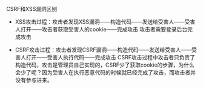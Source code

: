 CSRF和XSS漏洞区别
- XSS攻击过程：攻击者发现XSS漏洞——构造代码——发送给受害人——受害人打开——攻击者获取受害人的cookie——完成攻击
攻击者需要登录后台完成攻击

- CSRF攻击过程：攻击者发现CSRF漏洞——构造代码——发送给受害人——受害人打开——受害人执行代码——完成攻击
CSRF攻击过程中攻击者只负责了构造代码，攻击是管理员自己实现的，CSRF少了获取cookie的步骤，为什么会少了呢？因为受害人在执行恶意代码的时候就已经完成了攻击，而攻击者并没有参与进来。
